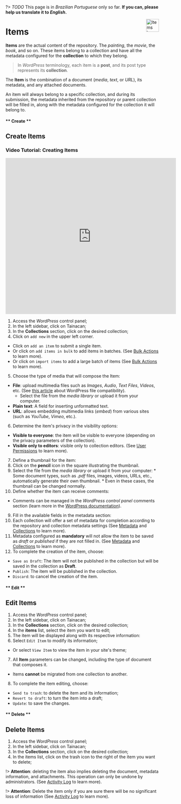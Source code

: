 ?> _TODO_  This page is in *Brazilian Portuguese* only so far. **If you can, please help us translate it to *English*.**

<div style="float: right; margin-left: 1rem;">
	<img 
		alt="Items Icon" 
		src="_assets/images/icon_items.png"
		width="42"
		height="42">
</div>

# Items

**Items** are the actual content of the repository. The *painting*, the *movie*, the *book*, and so on. These items belong to a collection and have all the metadata configured for the **collection** to which they belong.

> In *WordPress* terminology, each item is a **post**, and its post type represents its **collection**.

The **Item** is the combination of a document (*media*, *text*, or *URL*), its metadata, and any attached documents.

An item will always belong to a specific collection, and during its submission, the metadata inherited from the repository or parent collection will be filled in, along with the metadata configured for the collection it will belong to.

<!-- tabs:start -->

#### ** Create **
## Create Items

### Video Tutorial: Creating Items

<iframe
    width="560"
    height="513" 
    src="https://www.youtube.com/embed/spf9qfmXU3U?start=16"
    frameborder="0"
    allow="accelerometer; autoplay; encrypted-media; gyroscope; picture-in-picture"
    allowfullscreen>
</iframe>

1. Access the *WordPress* control panel;
2. In the left sidebar, click on Tainacan;
3. In the **Collections** section, click on the desired collection;
4. Click on `add new` in the upper left corner.
  * Click on `add an item` to submit a single item.
  * Or click on `add items in bulk` to add items in batches. (See [Bulk Actions](/pt-br/bulk-edition) to learn more).
  * Or click on `import items` to add a large batch of items (See [Bulk Actions](/pt-br/bulk-edition) to learn more).
5. Choose the type of media that will compose the Item:
  * **File**: upload multimedia files such as *Images*, *Audio*, *Text Files*, *Videos*, etc. (See [this article](https://imasters.com.br/back-end/como-incorporar-arquivos-de-audio-e-video-no-wordpress) about WordPress file compatibility).
    * Select the file from the *media library* or upload it from your computer.
  * **Plain text**: A field for inserting unformatted text.
  * **URL**: allows embedding multimedia links (*embed*) from various sites (such as *YouTube*, *Vimeo*, etc.).
6. Determine the item's privacy in the visibility options:
  * **Visible to everyone**: the item will be visible to everyone (depending on the privacy parameters of the collection).
  * **Visible only to editors**: visible only to collection editors. (See [User Permissions](/pt-br/users) to learn more).
7. Define a thumbnail for the item:
  1. Click on the **pencil** icon in the square illustrating the thumbnail.
  2. Select the file from the *media library* or upload it from your computer:
    * Some document types, such as *.pdf* files, images, videos, URLs, etc., automatically generate their own thumbnail.
    * Even in these cases, the thumbnail can be changed normally.
8. Define whether the item can receive comments:
  * Comments can be managed in the *WordPress control panel* comments section (learn more in the [WordPress documentation](https://codex.wordpress.org/pt-br:Painel_Coment%C3%A1rios)).
9. Fill in the available fields in the metadata section:
  1. Each collection will offer a set of metadata for completion according to the repository and collection metadata settings (See [Metadata](/pt-br/metadata) and [Collections](/pt-br/collections) to learn more).
  2. Metadata configured as **mandatory** will not allow the item to be saved as *draft* or *published* if they are not filled in. (See [Metadata](/pt-br/metadata) and [Collections](/pt-br/collections) to learn more).
10. To complete the creation of the item, choose:
  * `Save as Draft`: The item will not be published in the collection but will be saved in the collection as **Draft**.
  * `Publish`: The item will be published in the collection.
  * `Discard`: to cancel the creation of the item.

#### ** Edit **
## Edit Items

1. Access the *WordPress* control panel;
2. In the left sidebar, click on Tainacan;
3. In the **Collections** section, click on the desired collection;
4. In the **items** list, select the item you want to edit;
5. The item will be displayed along with its respective information:
6. Select `Edit Item` to modify its information;
  * Or select `View Item` to view the item in your site's theme;
7. All **Item** parameters can be changed, including the type of document that composes it.
  * Items **cannot** be migrated from one collection to another.
8. To complete the item editing, choose:
  * `Send to trash`: to delete the item and its information;
  * `Revert to draft`: to turn the item into a draft;
  * `Update`: to save the changes.

#### ** Delete **
## Delete Items

1. Access the *WordPress* control panel;
2. In the left sidebar, click on Tainacan;
3. In the **Collections** section, click on the desired collection;
4. In the items list, click on the trash icon to the right of the item you want to delete;

  !> **Attention**: deleting the item also implies deleting the document, metadata information, and attachments. This operation can only be undone by administrators. (See [Activity Log](/pt-br/activities) to learn more).

  !> **Attention**: Delete the item only if you are sure there will be no significant loss of information (See [Activity Log](/pt-br/activities) to learn more).

<!-- tabs:end -->